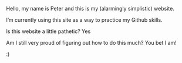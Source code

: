 Hello, my name is Peter and this is my (alarmingly simplistic) website.

I’m currently using this site as a way to practice my Github skills.

Is this website a little pathetic? Yes

Am I still very proud of figuring out how to do this much? You bet I am!

:)


